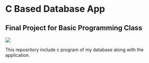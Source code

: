 # C Based Database App
## Final Project for Basic Programming Class

<img src='https://unpkg.com/css.gg@2.0.0/icons/css/code-slash.css'>
<p align='left'> This reposritory include c program of my database along with the application. </p>
